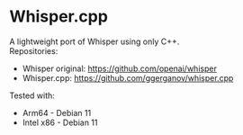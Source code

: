 # Whisper.cpp

A lightweight port of Whisper using only C++.  
Repositories:
- Whisper original: https://github.com/openai/whisper
- Whisper.cpp: https://github.com/ggerganov/whisper.cpp

Tested with:
- Arm64 - Debian 11
- Intel x86 - Debian 11

